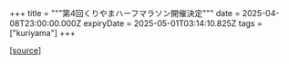 +++
title = """第4回くりやまハーフマラソン開催決定"""
date = 2025-04-08T23:00:00.000Z
expiryDate = 2025-05-01T03:14:10.825Z
tags = ["kuriyama"]
+++


[[source]](https://www.town.kuriyama.hokkaido.jp/site/kuriyama-harf/30967.html)
